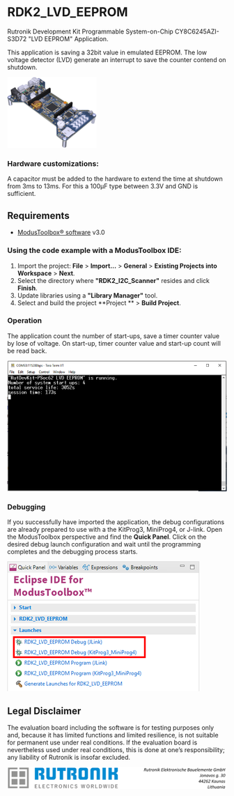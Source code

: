 # RDK2_LVD_EEPROM

Rutronik Development Kit Programmable System-on-Chip CY8C6245AZI-S3D72 "LVD EEPROM" Application. 

This application is saving a 32bit value in emulated EEPROM.
The low voltage detector (LVD) generate an interrupt to save the  counter contend on shutdown. 

 <img src="images/rutdevkit_model.png" style="zoom:20%;" />

### Hardware customizations:

A capacitor must be added to the hardware to extend the time at shutdown from 3ms to 13ms. For this a 100µF type between 3.3V and GND is sufficient.

## Requirements

- [ModusToolbox® software](https://www.infineon.com/cms/en/design-support/tools/sdk/modustoolbox-software/) v3.0

### Using the code example with a ModusToolbox IDE:

1. Import the project: **File** > **Import...** > **General** > **Existing Projects into Workspace** > **Next**.
2. Select the directory where **"RDK2_I2C_Scanner"** resides and click  **Finish**.
3. Update libraries using  a **"Library Manager"** tool.
4. Select and build the project **Project ** > **Build Project**.

### Operation

The application count the number of start-ups, save a timer counter value by lose of voltage.
On start-up, timer counter value and start-up count will be read back.  

<img src="images/LVD_EEPROM_debug_ouput.png" style="zoom:100%;" />

### Debugging

If you successfully have imported the application, the debug configurations are already prepared to use with a the KitProg3, MiniProg4, or J-link. Open the ModusToolbox perspective and find the **Quick Panel**. Click on the desired debug launch configuration and wait until the programming completes and the debugging process starts.

<img src="images/LVD_EEPROM_debug_start.png" style="zoom:100%;" />

## Legal Disclaimer

The evaluation board including the software is for testing purposes only and, because it has limited functions and limited resilience, is not suitable for permanent use under real conditions. If the evaluation board is nevertheless used under real conditions, this is done at one’s responsibility; any liability of Rutronik is insofar excluded. 

<img src="images/rutronik_origin_kaunas.png" style="zoom:50%;" />



